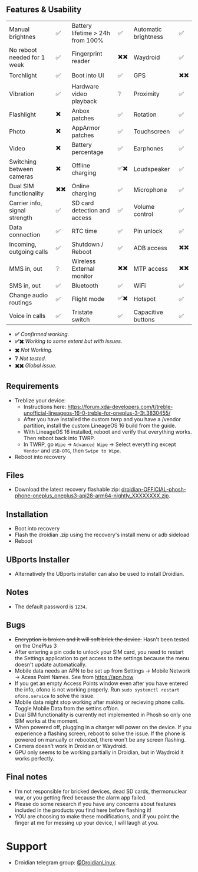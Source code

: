 ## Features & Usability

|                               	|    	 |                                  	|    	 |                      	|   	 |
|-------------------------------	|----- |----------------------------------	|----- |----------------------	|----- |
| Manual brightnes              	|  ✅  | Battery lifetime > 24h from 100% 	|  ✅  | Automatic brightness   |  ✅  |
| No reboot needed for 1 week    	|  ✅	 | Fingerprint reader  	              | ✖️✖️ | Waydroid		            |  ✅  |
| Torchlight                    	|  ✅	 | Boot into UI                     	|  ✅  | GPS                 	  | ✖️✖️ |
| Vibration                     	|  ✅  | Hardware video playback          	|  ❔  | Proximity          	  |  ✅  |
| Flashlight                    	|  ✖️  | Anbox patches                    	|  ✅  | Rotation            	  |  ✅  |
| Photo                         	|  ✖️	 | AppArmor patches                 	|  ✅  | Touchscreen          	|  ✅  |
| Video                         	|  ✖️	 | Battery percentage               	|  ✅  | Earphones           	  |  ✅  |
| Switching between cameras     	|  ✖️	 | Offline charging                 	| ✅✖️ | Loudspeaker          	|  ✅	 |
| Dual SIM functionality        	| ✖️✖️ | Online charging                  	|  ✅  | Microphone          	  |  ✅	 |
| Carrier info, signal strength 	|  ✅  | SD card detection and access     	|  ✅  | Volume control       	|  ✅  |
| Data connection               	|  ✅  | RTC time                         	|  ✅  | Pin unlock           	|  ✅  |
| Incoming, outgoing calls      	|  ✅  | Shutdown / Reboot                	|  ✅  | ADB access          	  | ✖️✖️ |
| MMS in, out                   	|  ❔  | Wireless External monitor        	| ✖️✖️ | MTP access           	| ✖️✖️ |
| SMS in, out                    	|  ✅  | Bluetooth                          |  ✅  | WiFi			              |  ✅	 |
| Change audio routings          	|  ✅	 | Flight mode                      	| ✅✖️ | Hotspot		            |  ✅	 |
| Voice in calls                	|  ✅  | Tristate switch                    |  ✅  | Capacitive buttons     |  ✅  |

- **✅** *Confirmed working.*
- **✅✖️** *Working to some extent but with issues.*
- **✖️** *Not Working.*
- **❔** *Not tested.*
- **✖️✖️** *Global issue.*

## Requirements
- Treblize your device:
  - Instructions here: https://forum.xda-developers.com/t/treble-unofficial-lineageos-16-0-treble-for-oneplus-3-3t.3830455/
  - After you have installed the custom twrp and you have a /vendor partition, install the custom LineageOS 16 build from the guide.
  - With LineageOS 16 installed, reboot and verify that everything works. Then reboot back into TWRP.
  - In TWRP, go `Wipe` -> `Advanced Wipe` -> Select everything except `Vendor` and `USB-OTG`, then `Swipe to Wipe`.
- Reboot into recovery

## Files
- Download the latest recovery flashable zip: [droidian-OFFICIAL-phosh-phone-oneplus_oneplus3-api28-arm64-nightly_XXXXXXXX.zip](https://github.com/droidian-images/droidian/releases/tag/nightly).

## Installation
* Boot into recovery
* Flash the droidian .zip using the recovery's install menu or adb sideload
* Reboot

## UBports Installer
- Alternatively the UBports installer can also be used to install Droidian.

## Notes
- The default password is `1234`.

## Bugs
- <s>Encryption is broken and it will soft brick the device.</s> Hasn't been tested on the OnePlus 3
- After entering a pin code to unlock your SIM card, you need to restart the Settings application to get access to the settings because the menu doesn't update automatically.
- Mobile data needs an APN to be set up from Settings -> Mobile Network -> Acess Point Names. See from https://apn.how
- If you get an empty Access Points window even after you have entered the info, ofono is not working properly. Run `sudo systemctl restart ofono.service` to solve the issue.
- Mobile data might stop working after making or recieving phone calls. Toggle Mobile Data from the settins off/on.
- Dual SIM functionality is currently not implemented in Phosh so only one SIM works at the moment.
- When powered off, plugging in a charger will power on the device. If you experience a flashing screen, reboot to solve the issue. If the phone is powered on manually or rebooted, there won't be any screen flashing.
- Camera doesn't work in Droidian or Waydroid.
- GPU only seems to be working partially in Droidian, but in Waydroid it works perfectly.

## Final notes
- I'm not responsible for bricked devices, dead SD cards, thermonuclear war, or you getting fired because the alarm app failed.
- Please do some research if you have any concerns about features included in the products you find here before flashing it!
- YOU are choosing to make these modifications, and if you point the finger at me for messing up your device, I will laugh at you.

# Support
- Droidian telegram group: [@DroidianLinux](https://t.me/DroidianLinux).
